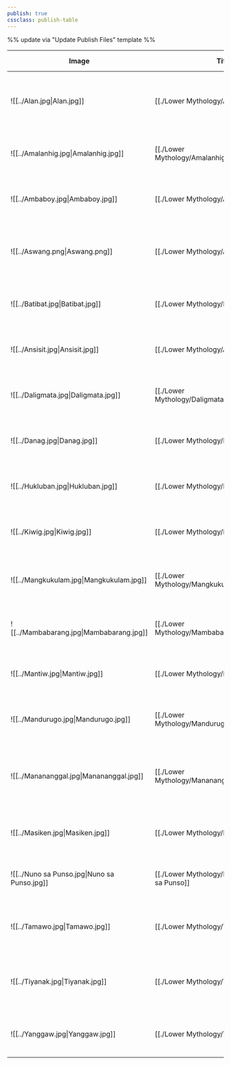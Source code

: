 ```yaml
---
publish: true
cssclass: publish-table
---
```

%% update via "Update Publish Files" template %% 

| Image                                                                     | Title                                                        | Samar-Taxonomy                                                              | Ramos-Taxonomy | Character                                                                       | Origin                                                                                                                                                                                            | Forms                                                                                                                                                                 | Gender                                                        | Dwelling                                                          | Sources                                                                                       |
| ------------------------------------------------------------------------- | ------------------------------------------------------------ | --------------------------------------------------------------------------- | -------------- | ------------------------------------------------------------------------------- | ------------------------------------------------------------------------------------------------------------------------------------------------------------------------------------------------- | --------------------------------------------------------------------------------------------------------------------------------------------------------------------- | ------------------------------------------------------------- | ----------------------------------------------------------------- | --------------------------------------------------------------------------------------------- |
| ![[../Alan.jpg\|Alan.jpg]]                   | [[./Lower Mythology/Alan\|Alan]]                   | [[./Classifications/Samar Taxonomy/Mga Lamanlupa\|Mga Lamanlupa]] | \-             | [[Changing\|Changing]]                                                          | <ul><li>[[Tinguian\\|Tinguian]]</li><li>[[Isneg\\|Isneg]]</li></ul>                                                                                                                               | <ul><li>[[Humanoid\\|Humanoid]]</li><li>[[Winged Creatures\\|Winged Creatures]]</li><li>[[Flying Creatures\\|Flying Creatures]]</li></ul>                             | <ul><li>[[Female\\|Female]]</li><li>[[Male\\|Male]]</li></ul> | [[Land\|Land]]                                                    | [[../Library/Reference Books/Mga Nilalang na Kagila-gilalas\|Mga Nilalang na Kagila-gilalas]] |
| ![[../Amalanhig.jpg\|Amalanhig.jpg]]            | [[./Lower Mythology/Amalanhig\|Amalanhig]]         | [[./Lower Mythology/Aswangs\|Aswangs]]                            | \-             | [[Harmful\|Harmful]]                                                            | [[Waray\|Waray]]                                                                                                                                                                                  | <ul><li>[[Humanoid\\|Humanoid]]</li><li>[[Undead\\|Undead]]</li></ul>                                                                                                 | [[Unknown Gender\|Unknown Gender]]                            | <ul><li>[[Land\\|Land]]</li><li>[[Forests\\|Forests]]</li></ul>   | [[../Library/Reference Books/Mga Nilalang na Kagila-gilalas\|Mga Nilalang na Kagila-gilalas]] |
| ![[../Ambaboy.jpg\|Ambaboy.jpg]]             | [[./Lower Mythology/Ambaboy\|Ambaboy]]             | [[./Classifications/Samar Taxonomy/Mga Lamanlupa\|Mga Lamanlupa]] | \-             | [[Changing\|Changing]]                                                          | <ul><li>[[Igorot\\|Igorot]]</li><li>[[Ifugao\\|Ifugao]]</li></ul>                                                                                                                                 | <ul><li>[[Animal Form\\|Animal Form]]</li><li>[[Guardians\\|Guardians]]</li></ul>                                                                                     | [[Unknown Gender\|Unknown Gender]]                            | [[Land\|Land]]                                                    | [[../Library/Reference Books/Mga Nilalang na Kagila-gilalas\|Mga Nilalang na Kagila-gilalas]] |
| ![[../Aswang.png\|Aswang.png]]                  | [[./Lower Mythology/Aswangs\|Aswangs]]             | [[./Classifications/Samar Taxonomy/Mga Aswang\|Mga Aswang]]       | \-             | [[Harmful\|Harmful]]                                                            | \-                                                                                                                                                                                                | <ul><li>[[Humanoid\\|Humanoid]]</li><li>[[Hybrids\\|Hybrids]]</li><li>[[Shapeshifters\\|Shapeshifters]]</li><li>[[Flying Creatures\\|Flying Creatures]]</li></ul>     | <ul><li>[[Female\\|Female]]</li><li>[[Male\\|Male]]</li></ul> | <ul><li>[[Land\\|Land]]</li><li>[[Air\\|Air]]</li></ul>           | \-                                                                                            |
| ![[../Batibat.jpg\|Batibat.jpg]]             | [[./Lower Mythology/Batibat\|Batibat]]             | [[./Classifications/Samar Taxonomy/Mga Lamanlupa\|Mga Lamanlupa]] | \-             | [[Harmful\|Harmful]]                                                            | [[Ilokano\|Ilokano]]                                                                                                                                                                              | [[Humanoid\|Humanoid]]                                                                                                                                                | [[Female\|Female]]                                            | [[Land\|Land]]                                                    | [[../Library/Reference Books/Mga Nilalang na Kagila-gilalas\|Mga Nilalang na Kagila-gilalas]] |
| ![[../Ansisit.jpg\|Ansisit.jpg]]             | [[./Lower Mythology/Ansisit\|Ansisit]]             | [[./Classifications/Samar Taxonomy/Mga Lamanlupa\|Mga Lamanlupa]] | \-             | [[Changing\|Changing]]                                                          | [[Ilokano\|Ilokano]]                                                                                                                                                                              | <ul><li>[[Humanoid\\|Humanoid]]</li><li>[[Dwarfish\\|Dwarfish]]</li></ul>                                                                                             | [[Unknown Gender\|Unknown Gender]]                            | [[Land\|Land]]                                                    | [[../Library/Reference Books/Mga Nilalang na Kagila-gilalas\|Mga Nilalang na Kagila-gilalas]] |
| ![[../Daligmata.jpg\|Daligmata.jpg]]         | [[./Lower Mythology/Daligmata\|Daligmata]]         | [[./Classifications/Samar Taxonomy/Mga Lamanlupa\|Mga Lamanlupa]] | \-             | [[Changing\|Changing]]                                                          | [[Visayan\|Visayan]]                                                                                                                                                                              | [[Animal Form\|Animal Form]]                                                                                                                                          | [[Unknown Gender\|Unknown Gender]]                            | [[Land\|Land]]                                                    | [[../Library/Reference Books/Mga Nilalang na Kagila-gilalas\|Mga Nilalang na Kagila-gilalas]] |
| ![[../Danag.jpg\|Danag.jpg]]                    | [[./Lower Mythology/Danag\|Danag]]                 | [[./Classifications/Samar Taxonomy/Mga Aswang\|Mga Aswang]]       | \-             | [[Harmful\|Harmful]]                                                            | [[Isneg\|Isneg]]                                                                                                                                                                                  | [[Humanoid\|Humanoid]]                                                                                                                                                | [[Unknown Gender\|Unknown Gender]]                            | [[Land\|Land]]                                                    | [[../Library/Reference Books/Mga Nilalang na Kagila-gilalas\|Mga Nilalang na Kagila-gilalas]] |
| ![[../Hukluban.jpg\|Hukluban.jpg]]              | [[./Lower Mythology/Hukluban\|Hukluban]]           | [[./Classifications/Samar Taxonomy/Mga Aswang\|Mga Aswang]]       | \-             | [[Harmful\|Harmful]]                                                            | [[Tagalog\|Tagalog]]                                                                                                                                                                              | <ul><li>[[Humanoid\\|Humanoid]]</li><li>[[Shapeshifters\\|Shapeshifters]]</li></ul>                                                                                   | [[Female\|Female]]                                            | <ul><li>[[Land\\|Land]]</li><li>[[Kasanaan\\|Kasanaan]]</li></ul> | [[../Library/Reference Books/Mga Nilalang na Kagila-gilalas\|Mga Nilalang na Kagila-gilalas]] |
| ![[../Kiwig.jpg\|Kiwig.jpg]]                    | [[./Lower Mythology/Kiwig\|Kiwig]]                 | [[./Classifications/Samar Taxonomy/Mga Aswang\|Mga Aswang]]       | \-             | [[Harmful\|Harmful]]                                                            | [[Aklan\|Aklan]]                                                                                                                                                                                  | <ul><li>[[Humans\\|Humans]]</li><li>[[Shapeshifters\\|Shapeshifters]]</li></ul>                                                                                       | <ul><li>[[Male\\|Male]]</li><li>[[Female\\|Female]]</li></ul> | [[Land\|Land]]                                                    | [[../Library/Reference Books/Mga Nilalang na Kagila-gilalas\|Mga Nilalang na Kagila-gilalas]] |
| ![[../Mangkukulam.jpg\|Mangkukulam.jpg]]        | [[./Lower Mythology/Mangkukulam\|Mangkukulam]]     | [[./Classifications/Samar Taxonomy/Mga Aswang\|Mga Aswang]]       | \-             | [[Harmful\|Harmful]]                                                            | <ul><li>[[Ilokano\\|Ilokano]]</li><li>[[Pangasinense\\|Pangasinense]]</li><li>[[Zambal\\|Zambal]]</li><li>[[Visayan\\|Visayan]]</li></ul>                                                         | [[Humans\|Humans]]                                                                                                                                                    | <ul><li>[[Male\\|Male]]</li><li>[[Female\\|Female]]</li></ul> | [[Land\|Land]]                                                    | [[../Library/Reference Books/Mga Nilalang na Kagila-gilalas\|Mga Nilalang na Kagila-gilalas]] |
| ![[../Mambabarang.jpg\|Mambabarang.jpg]]        | [[./Lower Mythology/Mambabarang\|Mambabarang]]     | [[./Classifications/Samar Taxonomy/Mga Aswang\|Mga Aswang]]       | \-             | [[Harmful\|Harmful]]                                                            | <ul><li>[[Bikolano\\|Bikolano]]</li><li>[[Waray\\|Waray]]</li></ul>                                                                                                                               | [[Humans\|Humans]]                                                                                                                                                    | <ul><li>[[Male\\|Male]]</li><li>[[Female\\|Female]]</li></ul> | [[Land\|Land]]                                                    | [[../Library/Reference Books/Mga Nilalang na Kagila-gilalas\|Mga Nilalang na Kagila-gilalas]] |
| ![[../Mantiw.jpg\|Mantiw.jpg]]               | [[./Lower Mythology/Mantiw\|Mantiw]]               | [[./Classifications/Samar Taxonomy/Mga Lamanlupa\|Mga Lamanlupa]] | \-             | <ul><li>[[Neutral\\|Neutral]]</li><li>[[Mischievous\\|Mischievous]]</li></ul>   | [[Kinaray-a\|Kinaray-a]]                                                                                                                                                                          | [[Humanoid\|Humanoid]]                                                                                                                                                | [[Unknown Gender\|Unknown Gender]]                            | [[Land\|Land]]                                                    | [[../Library/Reference Books/Mga Nilalang na Kagila-gilalas\|Mga Nilalang na Kagila-gilalas]] |
| ![[../Mandurugo.jpg\|Mandurugo.jpg]]            | [[./Lower Mythology/Mandurugo\|Mandurugo]]         | [[./Classifications/Samar Taxonomy/Mga Aswang\|Mga Aswang]]       | \-             | [[Harmful\|Harmful]]                                                            | [[Tagalog\|Tagalog]]                                                                                                                                                                              | [[Humans\|Humans]]                                                                                                                                                    | [[Female\|Female]]                                            | [[Land\|Land]]                                                    | [[../Library/Reference Books/Mga Nilalang na Kagila-gilalas\|Mga Nilalang na Kagila-gilalas]] |
| ![[../Manananggal.jpg\|Manananggal.jpg]]        | [[./Lower Mythology/Manananggal\|Manananggal]]     | [[./Classifications/Samar Taxonomy/Mga Aswang\|Mga Aswang]]       | \-             | [[Harmful\|Harmful]]                                                            | <ul><li>[[Visayan\\|Visayan]]</li><li>[[Bikolano\\|Bikolano]]</li><li>[[Cuyonen\\|Cuyonen]]</li><li>[[Ilokano\\|Ilokano]]</li><li>[[Hiligaynon\\|Hiligaynon]]</li><li>[[Waray\\|Waray]]</li></ul> | <ul><li>[[Winged Creatures\\|Winged Creatures]]</li><li>[[Flying Creatures\\|Flying Creatures]]</li><li>[[Humans\\|Humans]]</li><li>[[Humanoid\\|Humanoid]]</li></ul> | [[Female\|Female]]                                            | [[Land\|Land]]                                                    | [[../Library/Reference Books/Mga Nilalang na Kagila-gilalas\|Mga Nilalang na Kagila-gilalas]] |
| ![[../Masiken.jpg\|Masiken.jpg]]             | [[./Lower Mythology/Masiken\|Masiken]]             | [[./Classifications/Samar Taxonomy/Mga Lamanlupa\|Mga Lamanlupa]] | \-             | [[Friendly\|Friendly]]                                                          | <ul><li>[[Igorot\\|Igorot]]</li><li>[[Ifugao\\|Ifugao]]</li></ul>                                                                                                                                 | [[Humans\|Humans]]                                                                                                                                                    | [[Male\|Male]]                                                | [[Land\|Land]]                                                    | [[../Library/Reference Books/Mga Nilalang na Kagila-gilalas\|Mga Nilalang na Kagila-gilalas]] |
| ![[../Nuno sa Punso.jpg\|Nuno sa Punso.jpg]] | [[./Lower Mythology/Nuno sa Punso\|Nuno sa Punso]] | [[./Classifications/Samar Taxonomy/Mga Lamanlupa\|Mga Lamanlupa]] | \-             | [[Changing\|Changing]]                                                          | [[Laguna\|Laguna]]                                                                                                                                                                                | [[Dwarfish\|Dwarfish]]                                                                                                                                                | [[Unknown Gender\|Unknown Gender]]                            | [[Land\|Land]]                                                    | [[../Library/Reference Books/Mga Nilalang na Kagila-gilalas\|Mga Nilalang na Kagila-gilalas]] |
| ![[../Tamawo.jpg\|Tamawo.jpg]]               | [[./Lower Mythology/Tamawo\|Tamawo]]               | [[./Classifications/Samar Taxonomy/Mga Lamanlupa\|Mga Lamanlupa]] | \-             | <ul><li>[[Friendly\\|Friendly]]</li><li>[[Mischievous\\|Mischievous]]</li></ul> | [[Hiligaynon\|Hiligaynon]]                                                                                                                                                                        | <ul><li>[[Humanoid\\|Humanoid]]</li><li>[[Shapeshifters\\|Shapeshifters]]</li><li>[[Invisible\\|Invisible]]</li><li>[[Animal Form\\|Animal Form]]</li></ul>           | [[Unknown Gender\|Unknown Gender]]                            | [[Land\|Land]]                                                    | [[../Library/Reference Books/Mga Nilalang na Kagila-gilalas\|Mga Nilalang na Kagila-gilalas]] |
| ![[../Tiyanak.jpg\|Tiyanak.jpg]]             | [[./Lower Mythology/Tiyanak\|Tiyanak]]             | [[./Classifications/Samar Taxonomy/Mga Lamanlupa\|Mga Lamanlupa]] | \-             | [[Harmful\|Harmful]]                                                            | <ul><li>[[Mandaya\\|Mandaya]]</li><li>[[Bagobo\\|Bagobo]]</li></ul>                                                                                                                               | <ul><li>[[Humanoid\\|Humanoid]]</li><li>[[Shapeshifters\\|Shapeshifters]]</li><li>[[Invisible\\|Invisible]]</li><li>[[Flying Creatures\\|Flying Creatures]]</li></ul> | [[Unknown Gender\|Unknown Gender]]                            | [[Land\|Land]]                                                    | [[../Library/Reference Books/Mga Nilalang na Kagila-gilalas\|Mga Nilalang na Kagila-gilalas]] |
| ![[../Yanggaw.jpg\|Yanggaw.jpg]]                | [[./Lower Mythology/Yanggaw\|Yanggaw]]             | [[./Classifications/Samar Taxonomy/Mga Aswang\|Mga Aswang]]       | \-             | [[Harmful\|Harmful]]                                                            | [[Hiligaynon\|Hiligaynon]]                                                                                                                                                                        | <ul><li>[[Humans\\|Humans]]</li><li>[[Humanoid\\|Humanoid]]</li></ul>                                                                                                 | <ul><li>[[Female\\|Female]]</li><li>[[Male\\|Male]]</li></ul> | [[Land\|Land]]                                                    | [[../Library/Reference Books/Mga Nilalang na Kagila-gilalas\|Mga Nilalang na Kagila-gilalas]] |

